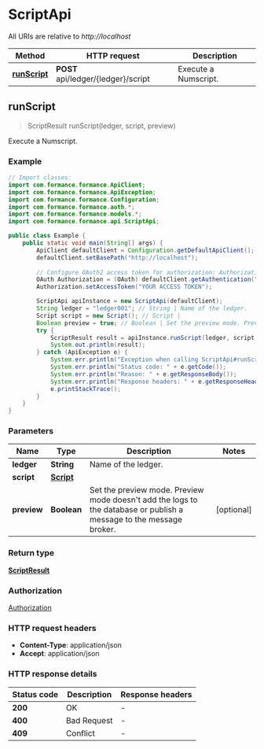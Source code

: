 # ScriptApi

All URIs are relative to *http://localhost*

| Method | HTTP request | Description |
|------------- | ------------- | -------------|
| [**runScript**](ScriptApi.md#runScript) | **POST** api/ledger/{ledger}/script | Execute a Numscript. |



## runScript

> ScriptResult runScript(ledger, script, preview)

Execute a Numscript.

### Example

```java
// Import classes:
import com.formance.formance.ApiClient;
import com.formance.formance.ApiException;
import com.formance.formance.Configuration;
import com.formance.formance.auth.*;
import com.formance.formance.models.*;
import com.formance.formance.api.ScriptApi;

public class Example {
    public static void main(String[] args) {
        ApiClient defaultClient = Configuration.getDefaultApiClient();
        defaultClient.setBasePath("http://localhost");
        
        // Configure OAuth2 access token for authorization: Authorization
        OAuth Authorization = (OAuth) defaultClient.getAuthentication("Authorization");
        Authorization.setAccessToken("YOUR ACCESS TOKEN");

        ScriptApi apiInstance = new ScriptApi(defaultClient);
        String ledger = "ledger001"; // String | Name of the ledger.
        Script script = new Script(); // Script | 
        Boolean preview = true; // Boolean | Set the preview mode. Preview mode doesn't add the logs to the database or publish a message to the message broker.
        try {
            ScriptResult result = apiInstance.runScript(ledger, script, preview);
            System.out.println(result);
        } catch (ApiException e) {
            System.err.println("Exception when calling ScriptApi#runScript");
            System.err.println("Status code: " + e.getCode());
            System.err.println("Reason: " + e.getResponseBody());
            System.err.println("Response headers: " + e.getResponseHeaders());
            e.printStackTrace();
        }
    }
}
```

### Parameters


| Name | Type | Description  | Notes |
|------------- | ------------- | ------------- | -------------|
| **ledger** | **String**| Name of the ledger. | |
| **script** | [**Script**](Script.md)|  | |
| **preview** | **Boolean**| Set the preview mode. Preview mode doesn&#39;t add the logs to the database or publish a message to the message broker. | [optional] |

### Return type

[**ScriptResult**](ScriptResult.md)

### Authorization

[Authorization](../README.md#Authorization)

### HTTP request headers

- **Content-Type**: application/json
- **Accept**: application/json


### HTTP response details
| Status code | Description | Response headers |
|-------------|-------------|------------------|
| **200** | OK |  -  |
| **400** | Bad Request |  -  |
| **409** | Conflict |  -  |

